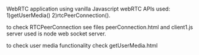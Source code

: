 WebRTC application using vanilla Javascript
webRTC APIs used:
1)getUserMedia()
2)rtcPeerConnection().

to check RTCPeerConnection see files peerConnection.html and client1.js
server used is node web socket server.

to check user media functionality check getUserMedia.html

